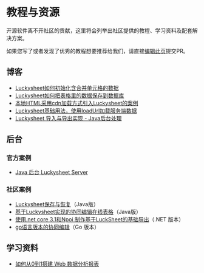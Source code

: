 # 教程与资源

开源软件离不开社区的贡献，这里将会列举出社区提供的教程、学习资料及配套解决方案。

如果您写了或者发现了优秀的教程想要推荐给我们，请直接[编辑此页](https://github.com/mengshukeji/Luckysheet/edit/master/docs/zh/guide/resource.md)提交PR。

## 博客
- [Luckysheet如何初始化含合并单元格的数据](https://www.cnblogs.com/DuShuSir/p/13272397.html)
- [Luckysheet如何把表格里的数据保存到数据库](https://www.cnblogs.com/DuShuSir/p/13857874.html)
- [本地HTML采用cdn加载方式引入Luckysheet的案例](https://www.cnblogs.com/DuShuSir/p/13859103.html)
- [Luckysheet基础用法，使用loadUrl加载服务端数据](https://blog.csdn.net/DCDC2020/article/details/108486525)
- [Luckysheet 导入与导出实现 - Java后台处理](https://blog.csdn.net/u014632228/article/details/109738221)

## 后台

### 官方案例
- [Java 后台 Luckysheet Server](https://github.com/mengshukeji/LuckysheetServer)

### 社区案例
- [Luckysheet保存与恢复](https://gitee.com/ichiva/luckysheet-saved-in-recovery)（Java版）
- [基于Luckysheet实现的协同编辑在线表格](https://github.com/DilemmaVi/ecsheet)（Java版）
- [使用.net core 3.1和Npoi 制作基于LuckSheet的基础导出](https://gitee.com/xiong-kangli/luck-sheet_.-net-core)（.NET 版本）
- [go语言版本的协同编辑](https://github.com/fandypeng/excel2config)（Go 版本）

## 学习资料

- [如何从0到1搭建 Web 数据分析报表](https://github.com/mengshukeji/LuckyResources/blob/master/ppt/%E5%A6%82%E4%BD%95%E4%BB%8E0%E5%88%B01%E6%90%AD%E5%BB%BA%20Web%20%E6%95%B0%E6%8D%AE%E5%88%86%E6%9E%90%E6%8A%A5%E8%A1%A8.pptx)